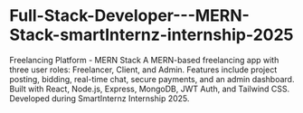 # Full-Stack-Developer---MERN-Stack-smartInternz-internship-2025
Freelancing Platform - MERN Stack  A MERN-based freelancing app with three user roles: Freelancer, Client, and Admin. Features include project posting, bidding, real-time chat, secure payments, and an admin dashboard. Built with React, Node.js, Express, MongoDB, JWT Auth, and Tailwind CSS. Developed during SmartInternz Internship 2025.

